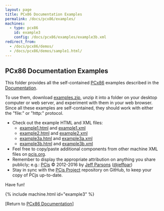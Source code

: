 ```yaml
---
layout: page
title: PCx86 Documentation Examples
permalink: /docs/pcx86/examples/
machines:
  - type: pcx86
    id: example3
    config: /docs/pcx86/examples/example3b.xml
redirect_from:
  - /docs/pcx86/demos/
  - /docs/pcx86/demos/sample1.html/
---
```


PCx86 Documentation Examples
---

This folder provides all the self-contained [PCx86](/docs/about/pcx86/) examples described in the
[Documentation](/docs/pcx86/).

To use them, download [examples.zip](examples.zip), unzip it into a folder on your desktop computer or web server,
and experiment with them in your web browser.  Since all these examples are self-contained, they should work with either
the "file:" or "http:" protocol.

+ Check out the example HTML and XML files:
	- [example1.html](example1.html) and [example1.xml](example1.xml)
	- [example2.html](example2.html) and [example2.xml](example2.xml)
	- [example3a.html](example3a.html) and [example3a.xml](example3a.xml)
	- [example3b.html](example3b.html) and [example3b.xml](example3b.xml)
+ Feel free to copy/paste additional components from other machine XML files on [pcjs.org](http://www.pcjs.org/).
+ Remember to display the appropriate attribution on anything you share publicly; e.g.:
		[PCjs](http://pcjs.org) © 2012-2016 by [Jeff Parsons](mailto:Jeff@pcjs.org) ([@jeffpar](http://twitter.com/jeffpar))
+ Stay in sync with the [PCjs Project](https://github.com/jeffpar/pcjs) repository on GitHub, to keep your copy of PCjs
up-to-date.

Have fun!

{% include machine.html id="example3" %}

[Return to [PCx86 Documentation](..)]
